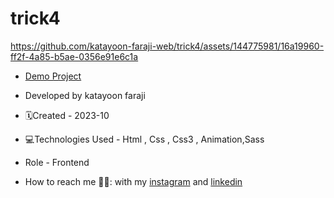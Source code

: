 # trick4
https://github.com/katayoon-faraji-web/trick4/assets/144775981/16a19960-ff2f-4a85-b5ae-0356e91e6c1a

- [Demo Project](https://katayoon-faraji-web.github.io/trick4/)

- Developed by katayoon faraji

- 🗓️Created - 2023-10

- 💻Technologies Used - Html , Css , Css3 , Animation,Sass

- Role - Frontend

- How to reach me 👩🏻: with my [instagram](https://instagram.com/katayoon_faraji_web) and [linkedin](https://www.linkedin.com/in/katayoon-faraji-web-3b722b207r)
